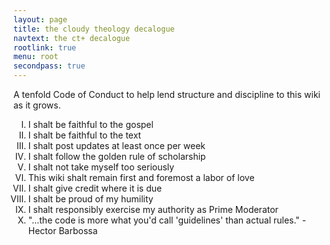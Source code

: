 ```yaml
---
layout: page
title: the cloudy theology decalogue
navtext: the ct+ decalogue
rootlink: true
menu: root
secondpass: true
---
```

<p class="message">
A tenfold Code of Conduct to help lend structure and discipline to this wiki as it grows.
</p>

<ol type="I">
  <li>I shalt be faithful to the gospel</li>
  <li>I shalt be faithful to the text</li>
  <li>I shalt post updates at least once per week</li>
  <li>I shalt follow the golden rule of scholarship</li>
  <li>I shalt not take myself too seriously</li>
  <li>This wiki shalt remain first and foremost a labor of love</li>
  <li>I shalt give credit where it is due</li>
  <li>I shalt be proud of my humility</li>
  <li>I shalt responsibly exercise my authority as Prime Moderator</li>
  <li>"...the code is more what you'd call 'guidelines' than actual rules." - Hector Barbossa</li>
</ol>
<!--
<div
  class="fb-like"
  data-share="true"
  data-width="450"
  data-show-faces="true">
</div>
-->
